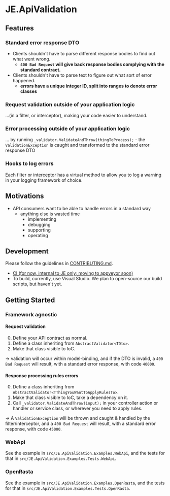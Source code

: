 # JE.ApiValidation

## Features
### Standard error response DTO
* Clients shouldn't have to parse different response bodies to find out what went wrong.
  * **`400 Bad Request` will give back response bodies complying with the standard contract.**
* Clients shouldn't have to parse text to figure out what sort of error happened.
  * **errors have a unique integer ID, split into ranges to denote error classes**

### Request validation outside of your application logic
...(in a filter, or interceptor), making your code easier to understand.

### Error processing outside of your application logic
... by running `_validator.ValidateAndThrow(thingToProcess);` - the `ValidationException` is caught and transformed to the standard error response DTO

### Hooks to log errors
Each filter or interceptor has a virtual method to allow you to log a warning in your logging framework of choice.

## Motivations
* API consumers want to be able to handle errors in a standard way
  * anything else is wasted time
    * implementing
    * debugging
    * supporting
    * operating

## Development

Please follow the guidelines in [CONTRIBUTING.md](CONTRIBUTING.md).

* [CI (for now, internal to JE only; moving to appveyor soon)](http://ci.je-labs.com/project.html?projectId=Jalfrezi_Packages_JeApiValidationLibrary)
* To build, currently, use Visual Studio. We plan to open-source our build scripts, but haven't yet.

## Getting Started

### Framework agnostic

#### Request validation
0. Define your API contract as normal.
0. Define a class inheriting from `AbstractValidator<TDto>`.
0. Make that class visible to IoC.

-> validation will occur within model-binding, and if the DTO is invalid, a `400 Bad Request` will result, with a standard error response, with code `40000`.

#### Response processing rules errors
0. Define a class inheriting from `AbstractValidator<TThingYouWantToApplyRulesTo>`.
0. Make that class visible to IoC, take a dependency on it.
0. Call `_validator.ValidateAndThrow(input);` in your controller action or handler or service class, or wherever you need to apply rules.

-> A `ValidationException` will be thrown and caught & handled by the filter/interceptor, and a `400 Bad Request` will result, with a standard error response, with code `45000`.

### WebApi
See the example in `src/JE.ApiValidation.Examples.WebApi`, and the tests for that in `src/JE.ApiValidation.Examples.Tests.WebApi`.

### OpenRasta
See the example in `src/JE.ApiValidation.Examples.OpenRasta`, and the tests for that in `src/JE.ApiValidation.Examples.Tests.OpenRasta`.
